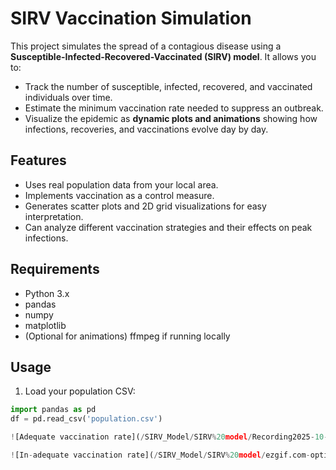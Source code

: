 # SIRV Vaccination Simulation

This project simulates the spread of a contagious disease using a **Susceptible-Infected-Recovered-Vaccinated (SIRV) model**. It allows you to:

- Track the number of susceptible, infected, recovered, and vaccinated individuals over time.
- Estimate the minimum vaccination rate needed to suppress an outbreak.
- Visualize the epidemic as **dynamic plots and animations** showing how infections, recoveries, and vaccinations evolve day by day.

## Features

- Uses real population data from your local area.
- Implements vaccination as a control measure.
- Generates scatter plots and 2D grid visualizations for easy interpretation.
- Can analyze different vaccination strategies and their effects on peak infections.

## Requirements

- Python 3.x
- pandas
- numpy
- matplotlib
- (Optional for animations) ffmpeg if running locally

## Usage

1. Load your population CSV:

```python
import pandas as pd
df = pd.read_csv('population.csv')

![Adequate vaccination rate](/SIRV_Model/SIRV%20model/Recording2025-10-16141349-ezgif.com-optimize.gif)

![In-adequate vaccination rate](/SIRV_Model/SIRV%20model/ezgif.com-optimize.gif)